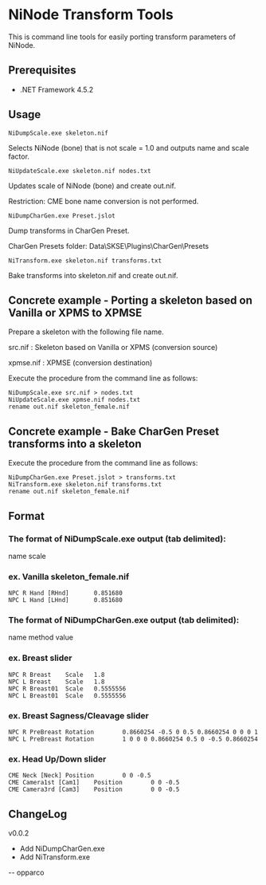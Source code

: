 # NiNode Transform Tools

This is command line tools for easily porting transform parameters of NiNode.

## Prerequisites

- .NET Framework 4.5.2

## Usage

```
NiDumpScale.exe skeleton.nif
```
Selects NiNode (bone) that is not scale = 1.0 and outputs name and scale factor.

```
NiUpdateScale.exe skeleton.nif nodes.txt
```
Updates scale of NiNode (bone) and create out.nif.

Restriction: CME bone name conversion is not performed.

```
NiDumpCharGen.exe Preset.jslot
```
Dump transforms in CharGen Preset.

CharGen Presets folder:
Data\SKSE\Plugins\CharGen\Presets

```
NiTransform.exe skeleton.nif transforms.txt
```
Bake transforms into skeleton.nif and create out.nif.


## Concrete example - Porting a skeleton based on Vanilla or XPMS to XPMSE

Prepare a skeleton with the following file name.

src.nif
: Skeleton based on Vanilla or XPMS (conversion source)

xpmse.nif
: XPMSE (conversion destination)

Execute the procedure from the command line as follows:

```
NiDumpScale.exe src.nif > nodes.txt
NiUpdateScale.exe xpmse.nif nodes.txt
rename out.nif skeleton_female.nif
```


## Concrete example - Bake CharGen Preset transforms into a skeleton

Execute the procedure from the command line as follows:

```
NiDumpCharGen.exe Preset.jslot > transforms.txt
NiTransform.exe skeleton.nif transforms.txt
rename out.nif skeleton_female.nif
```


## Format

### The format of NiDumpScale.exe output (tab delimited):

name scale

### ex. Vanilla skeleton_female.nif
```
NPC R Hand [RHnd]       0.851680
NPC L Hand [LHnd]       0.851680
```

### The format of NiDumpCharGen.exe output (tab delimited):

name method value

### ex. Breast slider
```
NPC R Breast    Scale   1.8
NPC L Breast    Scale   1.8
NPC R Breast01  Scale   0.5555556
NPC L Breast01  Scale   0.5555556
```

### ex. Breast Sagness/Cleavage slider
```
NPC R PreBreast Rotation        0.8660254 -0.5 0 0.5 0.8660254 0 0 0 1
NPC L PreBreast Rotation        1 0 0 0 0.8660254 0.5 0 -0.5 0.8660254
```

### ex. Head Up/Down slider
```
CME Neck [Neck] Position        0 0 -0.5
CME Camera1st [Cam1]    Position        0 0 -0.5
CME Camera3rd [Cam3]    Position        0 0 -0.5
```


## ChangeLog
v0.0.2
- Add NiDumpCharGen.exe
- Add NiTransform.exe

--
opparco
